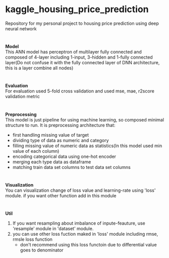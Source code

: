# kaggle_housing_price_prediction
Repository for my personal project to housing price prediction using deep neural network

# <line>
**Model**  
This ANN model has perceptron of multilayer fully connected and composed of 4-layer 
including 1-input, 3-hidden and 1-fully connected layer(Do not confuse it with 
the fully connected layer of DNN architecture, this is a layer combine all nodes)

# <line>
**Evaluation**  
For evaluation used 5-fold cross validation and used mse, mae, r2score validation metric

# <line>
**Preprocessing**  
This model is just pipeline for using machine learning, so composed minimal structure to run.
It is preprocessing architecture that:
- first handling missing value of target
- dividing type of data as numeric and category 
- filling missing value of numeric data as statistics(In this model used min value of each column)
- encoding categorical data using one-hot encoder
- merging each type data as dataframe
- matching train data set columns to test data set columns

# <line>
**Visualization**  
You can visualization change of loss value and learning-rate using 'loss' module.
if you want other function add in this module

# <line>
**Util**  
1. If you want resampling about imbalance of inpute-feauture, use 'resample' module in 'dataset' module.
2. you can use other loss fuction maked in 'loss' module including rmse, rmsle loss function
    * don't recommend using this loss functoin due to differential value goes to denominator